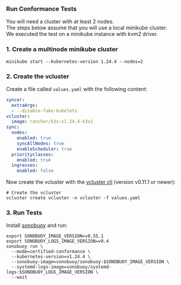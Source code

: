 ### Run Conformance Tests

You will need a cluster with at least 2 nodes.  
The steps below assume that you will use a local minikube cluster.  
We executed the test on a minikube instance with kvm2 driver.


### 1. Create a multinode minikube cluster

```
minikube start --kubernetes-version 1.24.4 --nodes=2
```

### 2. Create the vcluster

Create a file called `values.yaml` with the following content:
```yaml
syncer:
  extraArgs:
  - --disable-fake-kubelets
vcluster:
  image: rancher/k3s:v1.24.4-k3s1
sync:
  nodes:
    enabled: true
    syncAllNodes: true
    enableScheduler: true
  priorityclasses:
    enabled: true
  ingresses:
    enabled: false
```

Now create the vcluster with the [vcluster cli](https://github.com/loft-sh/vcluster/releases) (version v0.11.1 or newer):
```
# Create the vcluster
vcluster create vcluster -n vcluster -f values.yaml
```

### 3. Run Tests

Install [sonobuoy](https://github.com/vmware-tanzu/sonobuoy) and run:
```
export SONOBUOY_IMAGE_VERSION=v0.55.1
export SONOBUOY_LOGS_IMAGE_VERSION=v0.4
sonobuoy run \
  --mode=certified-conformance \
  --kubernetes-version=v1.24.4 \
  --sonobuoy-image=sonobuoy/sonobuoy:$SONOBUOY_IMAGE_VERSION \
  --systemd-logs-image=sonobuoy/systemd-logs:$SONOBUOY_LOGS_IMAGE_VERSION \
  --wait
```
